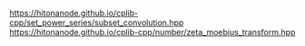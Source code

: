 https://hitonanode.github.io/cplib-cpp/set_power_series/subset_convolution.hpp
https://hitonanode.github.io/cplib-cpp/number/zeta_moebius_transform.hpp
